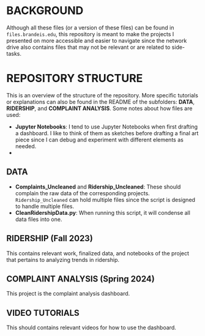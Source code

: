 # BACKGROUND
Although all these files (or a version of these files) can be found in `files.brandeis.edu`, this repository is meant to make the projects I presented on more accessible and easier to navigate since the network drive also contains files that may not be relevant or are related to side-tasks.

# REPOSITORY STRUCTURE
This is an overview of the structure of the repository. More specific tutorials or explanations can also be found in the README of the subfolders: **DATA**, **RIDERSHIP**, and **COMPLAINT ANALYSIS**.
Some notes about how files are used:
 - **Jupyter Notebooks**: I tend to use Jupyter Notebooks when first drafting a dashboard. I like to think of them as sketches before drafting a final art piece since I can debug and experiment with different elements as needed.
 - 

## DATA
 - **Complaints_Uncleaned** and **Ridership_Uncleaned**: These should complain the raw data of the corresponding projects. `Ridership_Uncleaned` can hold multiple files since the script is designed to handle multiple files.
 - **CleanRidershipData.py**: When running this script, it will condense all data files into one. 

## RIDERSHIP (Fall 2023)
This contains relevant work, finalized data, and notebooks of the project that pertains to analyzing trends in ridership.

## COMPLAINT ANALYSIS (Spring 2024)
This project is the complaint analysis dashboard.

## VIDEO TUTORIALS
This should contains relevant videos for how to use the dashboard.